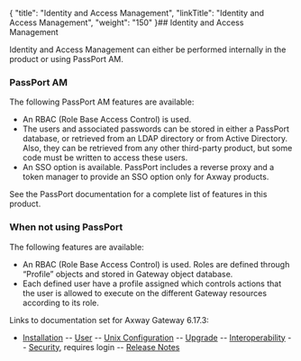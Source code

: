 {
    "title": "Identity and Access Management",
    "linkTitle": "Identity and Access Management",
    "weight": "150"
}## Identity and Access Management

Identity and Access Management can either be performed internally in the product or using PassPort AM.

### PassPort AM

The following PassPort AM features are available:

-   An RBAC (Role Base Access Control) is used.
-   The users and associated passwords can be stored in either a PassPort database, or retrieved from an LDAP directory or from Active Directory. Also, they can be retrieved from any other third-party product, but some code must be written to access these users.
-   An SSO option is available. PassPort includes a reverse proxy and a token manager to provide an SSO option only for Axway products.

See the <span class="mc-variable suite_variables.PassPortName variable">PassPort</span> documentation for a complete list of features in this product.

### When not using PassPort

The following features are available:

-   An RBAC (Role Base Access Control) is used. Roles are defined through “Profile” objects and stored in Gateway object database.
-   Each defined user have a profile assigned which controls actions that the user is allowed to execute on the different Gateway resources according to its role.

Links to documentation set for Axway Gateway <span class="mc-variable axway_variables.Release_Number variable">6.17.3</span>:

-   [Installation](#) -- [User](#) -- [Unix Configuration](#) -- [Upgrade](#) -- [Interoperability](#) -- [Security](#), requires login -- [Release Notes](#)

